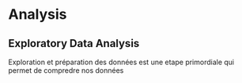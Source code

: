 # Analysis
## Exploratory Data Analysis
Exploration et préparation des données est une etape primordiale qui permet de compredre nos données 
